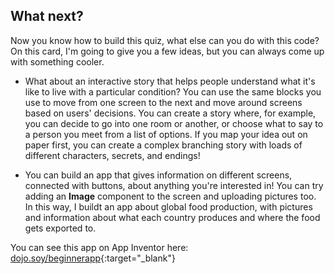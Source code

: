 ## What next?

Now you know how to build this quiz, what else can you do with this code? On this card, I'm going to give you a few ideas, but you can always come up with something cooler.

+ What about an interactive story that helps people understand what it's like to live with a particular condition? You can use the same blocks you use to move from one screen to the next and move around screens based on users' decisions. You can create a story where, for example, you can decide to go into one room or another, or choose what to say to a person you meet from a list of options. If you map your idea out on paper first, you can create a complex branching story with loads of different characters, secrets, and endings!

+ You can build an app that gives information on different screens, connected with buttons, about anything you're interested in! You can try adding an **Image** component to the screen and uploading pictures too. In this way, I buildt an app about global food production, with pictures and information about what each country produces and where the food gets exported to.

You can see this app on App Inventor here: [dojo.soy/beginnerapp](http://dojo.soy/beginnerapp){:target="_blank"}
